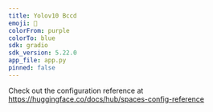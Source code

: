 ```yaml
---
title: Yolov10 Bccd
emoji: 🐨
colorFrom: purple
colorTo: blue
sdk: gradio
sdk_version: 5.22.0
app_file: app.py
pinned: false
---
```


Check out the configuration reference at https://huggingface.co/docs/hub/spaces-config-reference
